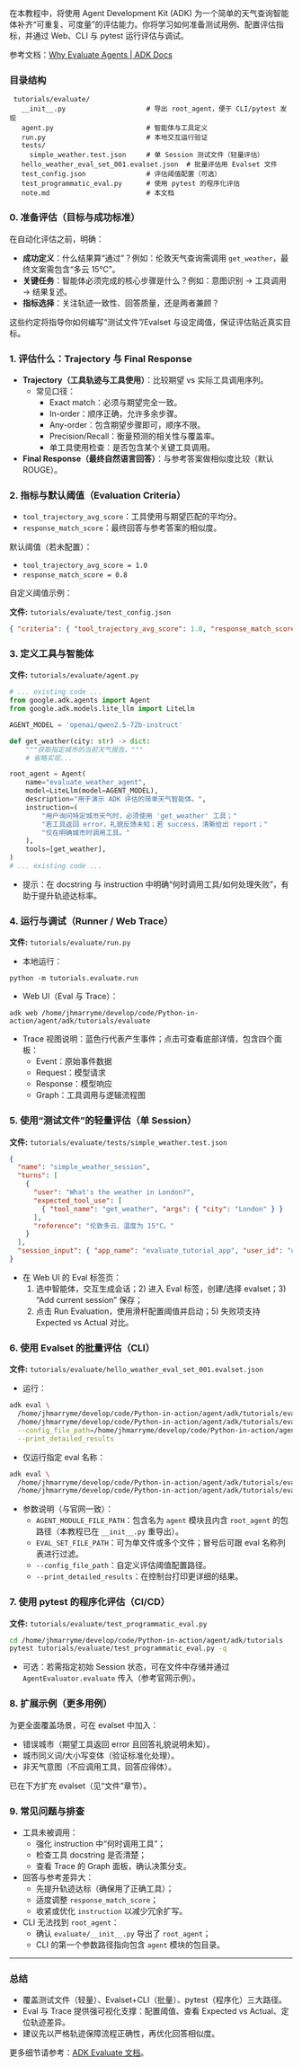 在本教程中，将使用 Agent Development Kit (ADK) 为一个简单的天气查询智能体补齐“可重复、可度量”的评估能力。你将学习如何准备测试用例、配置评估指标，并通过 Web、CLI 与 pytest 运行评估与调试。

参考文档：[Why Evaluate Agents | ADK Docs](https://google.github.io/adk-docs/evaluate/)

### 目录结构

```
 tutorials/evaluate/
   __init__.py                    # 导出 root_agent，便于 CLI/pytest 发现
   agent.py                       # 智能体与工具定义
   run.py                         # 本地交互运行验证
   tests/
     simple_weather.test.json     # 单 Session 测试文件（轻量评估）
   hello_weather_eval_set_001.evalset.json  # 批量评估用 Evalset 文件
   test_config.json               # 评估阈值配置（可选）
   test_programmatic_eval.py      # 使用 pytest 的程序化评估
   note.md                        # 本文档
```

### 0. 准备评估（目标与成功标准）
在自动化评估之前，明确：
- **成功定义**：什么结果算“通过”？例如：伦敦天气查询需调用 `get_weather`，最终文案需包含“多云 15°C”。
- **关键任务**：智能体必须完成的核心步骤是什么？例如：意图识别 → 工具调用 → 结果复述。
- **指标选择**：关注轨迹一致性、回答质量，还是两者兼顾？

这些约定将指导你如何编写“测试文件”/Evalset 与设定阈值，保证评估贴近真实目标。

### 1. 评估什么：Trajectory 与 Final Response

- **Trajectory（工具轨迹与工具使用）**：比较期望 vs 实际工具调用序列。
  - 常见口径：
    - Exact match：必须与期望完全一致。
    - In-order：顺序正确，允许多余步骤。
    - Any-order：包含期望步骤即可，顺序不限。
    - Precision/Recall：衡量预测的相关性与覆盖率。
    - 单工具使用检查：是否包含某个关键工具调用。
- **Final Response（最终自然语言回答）**：与参考答案做相似度比较（默认 ROUGE）。

### 2. 指标与默认阈值（Evaluation Criteria）

- `tool_trajectory_avg_score`：工具使用与期望匹配的平均分。
- `response_match_score`：最终回答与参考答案的相似度。

默认阈值（若未配置）：
- `tool_trajectory_avg_score = 1.0`
- `response_match_score = 0.8`

自定义阈值示例：

**文件:** `tutorials/evaluate/test_config.json`
```json
{ "criteria": { "tool_trajectory_avg_score": 1.0, "response_match_score": 0.8 } }
```

### 3. 定义工具与智能体

**文件:** `tutorials/evaluate/agent.py`
```python
# ... existing code ...
from google.adk.agents import Agent
from google.adk.models.lite_llm import LiteLlm

AGENT_MODEL = 'openai/qwen2.5-72b-instruct'

def get_weather(city: str) -> dict:
    """获取指定城市的当前天气报告。"""
    # 省略实现...

root_agent = Agent(
    name="evaluate_weather_agent",
    model=LiteLlm(model=AGENT_MODEL),
    description="用于演示 ADK 评估的简单天气智能体。",
    instruction=(
        "用户询问特定城市天气时，必须使用 'get_weather' 工具；"
        "若工具返回 error，礼貌反馈未知；若 success，清晰给出 report；"
        "仅在明确城市时调用工具。"
    ),
    tools=[get_weather],
)
# ... existing code ...
```
- 提示：在 docstring 与 instruction 中明确“何时调用工具/如何处理失败”，有助于提升轨迹达标率。

### 4. 运行与调试（Runner / Web Trace）

**文件:** `tutorials/evaluate/run.py`
- 本地运行：
```
python -m tutorials.evaluate.run
```
- Web UI（Eval 与 Trace）：
```
adk web /home/jhmarryme/develop/code/Python-in-action/agent/adk/tutorials/evaluate
```
- Trace 视图说明：蓝色行代表产生事件；点击可查看底部详情，包含四个面板：
  - Event：原始事件数据
  - Request：模型请求
  - Response：模型响应
  - Graph：工具调用与逻辑流程图

### 5. 使用“测试文件”的轻量评估（单 Session）

**文件:** `tutorials/evaluate/tests/simple_weather.test.json`
```json
{
  "name": "simple_weather_session",
  "turns": [
    {
      "user": "What's the weather in London?",
      "expected_tool_use": [
        { "tool_name": "get_weather", "args": { "city": "London" } }
      ],
      "reference": "伦敦多云，温度为 15°C。"
    }
  ],
  "session_input": { "app_name": "evaluate_tutorial_app", "user_id": "user_eval_root", "state": {} }
}
```
- 在 Web UI 的 Eval 标签页：
  1) 选中智能体，交互生成会话；2) 进入 Eval 标签，创建/选择 evalset；3) “Add current session” 保存；
  4) 点击 Run Evaluation，使用滑杆配置阈值并启动；5) 失败项支持 Expected vs Actual 对比。

### 6. 使用 Evalset 的批量评估（CLI）

**文件:** `tutorials/evaluate/hello_weather_eval_set_001.evalset.json`

- 运行：
```bash
adk eval \
  /home/jhmarryme/develop/code/Python-in-action/agent/adk/tutorials/evaluate \
  /home/jhmarryme/develop/code/Python-in-action/agent/adk/tutorials/evaluate/hello_weather_eval_set_001.evalset.json \
  --config_file_path=/home/jhmarryme/develop/code/Python-in-action/agent/adk/tutorials/evaluate/test_config.json \
  --print_detailed_results
```
- 仅运行指定 eval 名称：
```bash
adk eval \
  /home/jhmarryme/develop/code/Python-in-action/agent/adk/tutorials/evaluate \
  /home/jhmarryme/develop/code/Python-in-action/agent/adk/tutorials/evaluate/hello_weather_eval_set_001.evalset.json:eval_weather_london,eval_weather_tokyo
```
- 参数说明（与官网一致）：
  - `AGENT_MODULE_FILE_PATH`：包含名为 `agent` 模块且内含 `root_agent` 的包路径（本教程已在 `__init__.py` 重导出）。
  - `EVAL_SET_FILE_PATH`：可为单文件或多个文件；冒号后可跟 eval 名称列表进行过滤。
  - `--config_file_path`：自定义评估阈值配置路径。
  - `--print_detailed_results`：在控制台打印更详细的结果。

### 7. 使用 pytest 的程序化评估（CI/CD）

**文件:** `tutorials/evaluate/test_programmatic_eval.py`
```bash
cd /home/jhmarryme/develop/code/Python-in-action/agent/adk/tutorials
pytest tutorials/evaluate/test_programmatic_eval.py -q
```
- 可选：若需指定初始 Session 状态，可在文件中存储并通过 `AgentEvaluator.evaluate` 传入（参考官网示例）。

### 8. 扩展示例（更多用例）

为更全面覆盖场景，可在 evalset 中加入：
- 错误城市（期望工具返回 error 且回答礼貌说明未知）。
- 城市同义词/大小写变体（验证标准化处理）。
- 非天气意图（不应调用工具，回答应得体）。

已在下方扩充 evalset（见“文件”章节）。

### 9. 常见问题与排查

- 工具未被调用：
  - 强化 instruction 中“何时调用工具”；
  - 检查工具 docstring 是否清楚；
  - 查看 Trace 的 Graph 面板，确认决策分支。
- 回答与参考差异大：
  - 先提升轨迹达标（确保用了正确工具）；
  - 适度调整 `response_match_score`；
  - 收紧或优化 `instruction` 以减少冗余扩写。
- CLI 无法找到 `root_agent`：
  - 确认 `evaluate/__init__.py` 导出了 `root_agent`；
  - CLI 的第一个参数路径指向包含 `agent` 模块的包目录。

---

### 总结
- 覆盖测试文件（轻量）、Evalset+CLI（批量）、pytest（程序化）三大路径。
- Eval 与 Trace 提供强可视化支撑：配置阈值、查看 Expected vs Actual、定位轨迹差异。
- 建议先以严格轨迹保障流程正确性，再优化回答相似度。

更多细节请参考：[ADK Evaluate 文档](https://google.github.io/adk-docs/evaluate/)。
